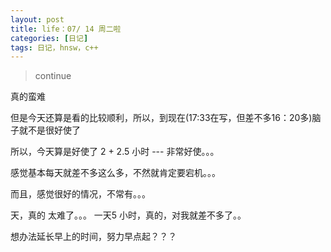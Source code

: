 ```yaml
---
layout: post
title: life：07/ 14 周二啦
categories: [日记]
tags: 日记，hnsw，c++
---
```


>continue 

真的蛮难

但是今天还算是看的比较顺利，所以，到现在(17:33在写，但差不多16：20多)脑子就不是很好使了

所以，今天算是好使了 2 + 2.5 小时 --- 非常好使。。。

感觉基本每天就差不多这么多，不然就肯定要宕机。。。

而且，感觉很好的情况，不常有。。。 

天，真的 太难了。。。 一天5 小时，真的，对我就差不多了。。

想办法延长早上的时间，努力早点起？？？